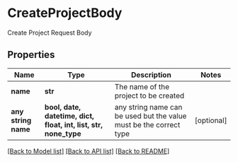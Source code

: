# CreateProjectBody

Create Project Request Body

## Properties
Name | Type | Description | Notes
------------ | ------------- | ------------- | -------------
**name** | **str** | The name of the project to be created | 
**any string name** | **bool, date, datetime, dict, float, int, list, str, none_type** | any string name can be used but the value must be the correct type | [optional]

[[Back to Model list]](../README.md#documentation-for-models) [[Back to API list]](../README.md#documentation-for-api-endpoints) [[Back to README]](../README.md)


